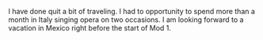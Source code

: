 I have done quit a bit of traveling.  I had to opportunity to spend more than a month in Italy singing opera on two occasions.  I am looking forward to a vacation in Mexico right before the start of Mod 1.
